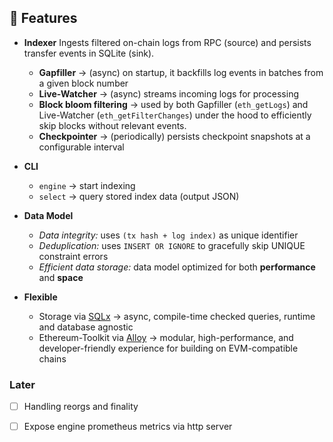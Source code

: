 
## 🌈 Features

- **Indexer**
  Ingests filtered on-chain logs from RPC (source) and persists transfer events in SQLite (sink).
  - **Gapfiller** → (async) on startup, it backfills log events in batches from a given block number
  - **Live-Watcher** → (async) streams incoming logs for processing
  - **Block bloom filtering** → used by both Gapfiller (`eth_getLogs`) and Live-Watcher (`eth_getFilterChanges`) under the hood to efficiently skip blocks without relevant events.
  - **Checkpointer** → (periodically) persists checkpoint snapshots at a configurable interval

- **CLI**
  - `engine` → start indexing
  - `select` → query stored index data (output JSON)

- **Data Model**
  - *Data integrity:* uses `(tx hash + log index)` as unique identifier
  - *Deduplication:* uses `INSERT OR IGNORE` to gracefully skip UNIQUE constraint errors
  - *Efficient data storage:* data model optimized for both **performance** and **space**

- **Flexible**
  - Storage via [SQLx](https://github.com/launchbadge/sqlx) → async, compile-time checked queries, runtime and database agnostic
  - Ethereum-Toolkit via [Alloy](https://alloy.rs/introduction/why-alloy) → modular, high-performance, and developer-friendly experience for building on EVM-compatible chains

### Later

- [ ] Handling reorgs and finality

- [ ] Expose engine prometheus metrics via http server
